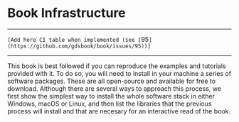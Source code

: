 # Book Infrastructure

---

`[Add here CI table when implemented (see [`95`](https://github.com/gdsbook/book/issues/95))]`

---

This book is best followed if you can reproduce the examples and tutorials provided with it. To do so, you will need to install in your machine a series of software packages. These are all open-source and available for free to download. Although there are several ways to approach this process, we first show the simplest way to install the whole software stack in either Windows, macOS or Linux, and then list the libraries that the previous process will install and that are necesary for an interactive read of the book.

